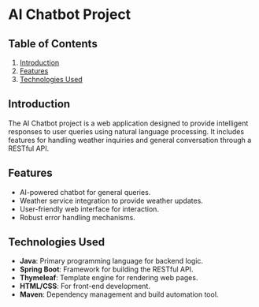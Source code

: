 # AI Chatbot Project

## Table of Contents
1. [Introduction](#introduction)
2. [Features](#features)
3. [Technologies Used](#technologies-used)

## Introduction
The AI Chatbot project is a web application designed to provide intelligent responses to user queries using natural language processing.
It includes features for handling weather inquiries and general conversation through a RESTful API.

## Features
- AI-powered chatbot for general queries.
- Weather service integration to provide weather updates.
- User-friendly web interface for interaction.
- Robust error handling mechanisms.

## Technologies Used
- **Java**: Primary programming language for backend logic.
- **Spring Boot**: Framework for building the RESTful API.
- **Thymeleaf**: Template engine for rendering web pages.
- **HTML/CSS**: For front-end development.
- **Maven**: Dependency management and build automation tool.